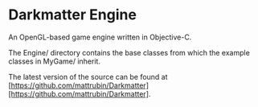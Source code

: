 <!--  This document is written in GitHub Flavored Markdown  -->
<!--   http://github.github.com/github-flavored-markdown/   -->
# Darkmatter Engine

An OpenGL-based game engine written in Objective-C.

The Engine/ directory contains the base classes from which the example classes in MyGame/ inherit.

The latest version of the source can be found at [https://github.com/mattrubin/Darkmatter][https://github.com/mattrubin/Darkmatter].

